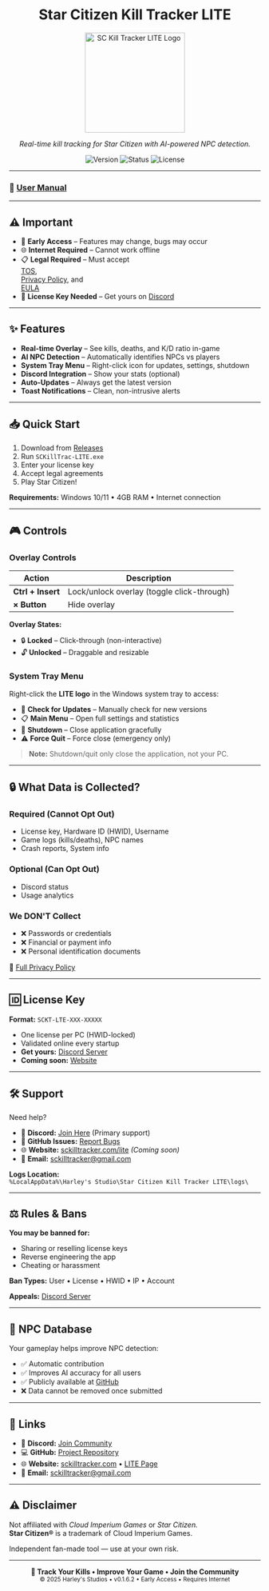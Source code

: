 <h1 align="center">Star Citizen Kill Tracker LITE</h1>

<p align="center">
  <img src="https://github.com/HarleyTG-O/sckilltrac-lite/blob/main/SCKillTrac-LITE.png?raw=true" alt="SC Kill Tracker LITE Logo" width="200"/>
</p>

<p align="center"><i>Real-time kill tracking for Star Citizen with AI-powered NPC detection.</i></p>

<p align="center">
  <img src="https://img.shields.io/badge/version-0.1.6.2-blue?style=flat-square" alt="Version"/>
  <img src="https://img.shields.io/badge/status-early%20access-orange?style=flat-square" alt="Status"/>
  <img src="https://img.shields.io/badge/license-proprietary-red?style=flat-square" alt="License"/>
</p>

---

### 📘 [User Manual](https://sckilltracker.com/lite/user_manual.html)

---

## ⚠️ Important

- 🚧 **Early Access** – Features may change, bugs may occur  
- 🌐 **Internet Required** – Cannot work offline  
- 📋 **Legal Required** – Must accept  
  [TOS](./LITE%20Legal/LITE_TOS.md),  
  [Privacy Policy](./LITE%20Legal/LITE_PRIVACY.md), and  
  [EULA](./LITE%20Legal/LITE_EULA.md)  
- 🔑 **License Key Needed** – Get yours on [Discord](https://discord.gg/jxfHnGQqj7)

---

## ✨ Features

- **Real-time Overlay** – See kills, deaths, and K/D ratio in-game  
- **AI NPC Detection** – Automatically identifies NPCs vs players  
- **System Tray Menu** – Right-click icon for updates, settings, shutdown  
- **Discord Integration** – Show your stats (optional)  
- **Auto-Updates** – Always get the latest version  
- **Toast Notifications** – Clean, non-intrusive alerts

---

## 📥 Quick Start

1. Download from [Releases](https://github.com/HarleyTG-O/sckilltrac-lite/releases)  
2. Run `SCKillTrac-LITE.exe`  
3. Enter your license key  
4. Accept legal agreements  
5. Play Star Citizen!  

**Requirements:** Windows 10/11 • 4GB RAM • Internet connection

---

## 🎮 Controls

### Overlay Controls

| Action | Description |
|--------|--------------|
| **Ctrl + Insert** | Lock/unlock overlay (toggle click-through) |
| **× Button** | Hide overlay |

**Overlay States:**  
- 🔒 **Locked** – Click-through (non-interactive)  
- 🔓 **Unlocked** – Draggable and resizable  

### System Tray Menu

Right-click the **LITE logo** in the Windows system tray to access:

- 🔄 **Check for Updates** – Manually check for new versions  
- 📋 **Main Menu** – Open full settings and statistics  
- 🔌 **Shutdown** – Close application gracefully  
- ⚠️ **Force Quit** – Force close (emergency only)

> **Note:** Shutdown/quit only close the application, not your PC.

---

## 🔒 What Data is Collected?

### Required (Cannot Opt Out)
- License key, Hardware ID (HWID), Username  
- Game logs (kills/deaths), NPC names  
- Crash reports, System info  

### Optional (Can Opt Out)
- Discord status  
- Usage analytics  

### We DON'T Collect
- ❌ Passwords or credentials  
- ❌ Financial or payment info  
- ❌ Personal identification documents  

📜 [Full Privacy Policy](./LITE%20Legal/LITE_PRIVACY.md)

---

## 🆔 License Key

**Format:** `SCKT-LTE-XXX-XXXXX`  

- One license per PC (HWID-locked)  
- Validated online every startup  
- **Get yours:** [Discord Server](https://discord.gg/jxfHnGQqj7)  
- **Coming soon:** [Website](https://sckilltracker.com/lite)

---

## 🛠️ Support

Need help?

- 💬 **Discord:** [Join Here](https://discord.gg/jxfHnGQqj7) (Primary support)  
- 🐞 **GitHub Issues:** [Report Bugs](https://github.com/HarleyTG-O/sckilltrac-lite/issues)  
- 🌐 **Website:** [sckilltracker.com/lite](https://sckilltracker.com/lite) *(Coming soon)*  
- 📧 **Email:** [sckilltracker@gmail.com](mailto:sckilltracker@gmail.com)

**Logs Location:**  
`%LocalAppData%\Harley's Studio\Star Citizen Kill Tracker LITE\logs\`

---

## ⚖️ Rules & Bans

**You may be banned for:**
- Sharing or reselling license keys  
- Reverse engineering the app  
- Cheating or harassment  

**Ban Types:** User • License • HWID • IP • Account  

**Appeals:** [Discord Server](https://discord.gg/jxfHnGQqj7)

---

## 🤝 NPC Database

Your gameplay helps improve NPC detection:

- ✅ Automatic contribution  
- ✅ Improves AI accuracy for all users  
- ✅ Publicly available at [GitHub](https://github.com/HarleyTG-O/sc-killfeed)  
- ❌ Data cannot be removed once submitted  

---

## 🔗 Links

- 💬 **Discord:** [Join Community](https://discord.gg/jxfHnGQqj7)  
- 💻 **GitHub:** [Project Repository](https://github.com/HarleyTG-O/sckilltrac-lite)  
- 🌐 **Website:** [sckilltracker.com](https://sckilltracker.com) • [LITE Page](https://sckilltracker.com/lite)  
- 📧 **Email:** [sckilltracker@gmail.com](mailto:sckilltracker@gmail.com)

---

## ⚠️ Disclaimer

Not affiliated with *Cloud Imperium Games* or *Star Citizen.*  
**Star Citizen®** is a trademark of Cloud Imperium Games.  

Independent fan-made tool — use at your own risk.

---

<p align="center">
  <b>🎯 Track Your Kills • Improve Your Game • Join the Community</b><br/>
  <sub>© 2025 Harley's Studios • v0.1.6.2 • Early Access • Requires Internet</sub>
</p>
